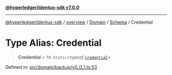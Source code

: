 [**@hyperledger/identus-sdk v7.0.0**](../../../../../../README.md)

***

[@hyperledger/identus-sdk](../../../../../../README.md) / [overview](../../../../../README.md) / [Domain](../../../README.md) / [Schema](../README.md) / Credential

# Type Alias: Credential

> **Credential** = `TB.Static`\<*typeof* [`credential`](../../../variables/credential.md)\>

Defined in: [src/domain/backup/v0\_0\_1.ts:53](https://github.com/hyperledger/identus-edge-agent-sdk-ts/blob/96423ee84b124a31ce63036d9d623d1cb73a13c2/src/domain/backup/v0_0_1.ts#L53)
